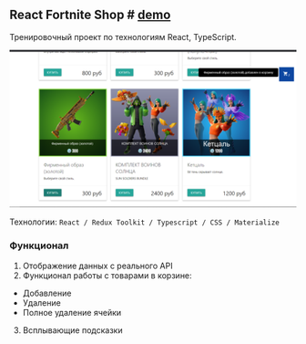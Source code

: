 ## React Fortnite Shop # [demo](https://vansalivan.github.io/react-shop-fortnite/)
Тренировочный проект по технологиям React, TypeScript.

![Screenshot](example.png)

Технологии: `React / Redux Toolkit / Typescript / CSS / Materialize`

### Функционал
1) Отображение данных с реального API
2) Функционал работы с товарами в корзине:
  - Добавление
  - Удаление
  - Полное удаление ячейки
3) Всплывающие подсказки
